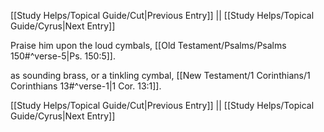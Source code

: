 [[Study Helps/Topical Guide/Cut|Previous Entry]]  ||  [[Study Helps/Topical Guide/Cyrus|Next Entry]]

 Praise him upon the loud cymbals, [[Old Testament/Psalms/Psalms 150#^verse-5|Ps. 150:5]].

 as sounding brass, or a tinkling cymbal, [[New Testament/1 Corinthians/1 Corinthians 13#^verse-1|1 Cor. 13:1]].

[[Study Helps/Topical Guide/Cut|Previous Entry]]  ||  [[Study Helps/Topical Guide/Cyrus|Next Entry]]